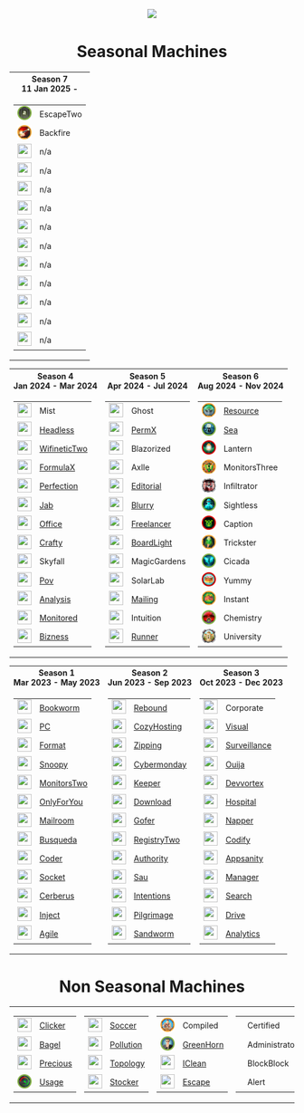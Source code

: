 <p align="center">
<img src="https://media2.giphy.com/media/v1.Y2lkPTc5MGI3NjExc3Rma2cwdTY0Y2FwcTVmZW9md2NpcjV5bG8zM3Iyc29tenl0ejd3dSZlcD12MV9pbnRlcm5hbF9naWZfYnlfaWQmY3Q9cw/V9OsQgyaVeJ9Rxf0jH/giphy.webp" class="centerAlign" style="width:30%">
</p>

<div align="center">

# Seasonal Machines

<table>
<tr>
  <th>Season 7 <br>11 Jan 2025 - </th>
</tr>
<tr>
<td>
  
| | |
| --- | --- |
| <img src="icons/s7/d5fcf2425893a73cf137284e2de580e1.webp" height="25px" width="25px"> | EscapeTwo |
| <img src="icons/s7/aa0a93908243c51fe21e691fc6571911.webp" height="25px" width="25px"> | Backfire |
| <img src="icons/s7" height="25px" width="25px"> | n/a |
| <img src="icons/s7" height="25px" width="25px"> | n/a |
| <img src="icons/s7" height="25px" width="25px"> | n/a |
| <img src="icons/s7" height="25px" width="25px"> | n/a |
| <img src="icons/s7" height="25px" width="25px"> | n/a |
| <img src="icons/s7" height="25px" width="25px"> | n/a |
| <img src="icons/s7" height="25px" width="25px"> | n/a |
| <img src="icons/s7" height="25px" width="25px"> | n/a |
| <img src="icons/s7" height="25px" width="25px"> | n/a |
| <img src="icons/s7" height="25px" width="25px"> | n/a |
| <img src="icons/s7" height="25px" width="25px"> | n/a |

</td>

<table>
<tr>
  <th>Season 4 <br>Jan 2024 - Mar 2024 </th>
  <th>Season 5 <br>Apr 2024 - Jul 2024 </th>
  <th>Season 6 <br>Aug 2024 - Nov 2024</th>
</tr>
<tr>
<td>

| | |
| --- | --- |
| <img src="icons/s4/84669b838a8633d26f4a2d90a6069f7e.webp" height="25px" width="25px"> | Mist |
| <img src="icons/s4/26e076db204a74b99390e586d7ebcf8c.webp" height="25px" width="25px"> | [Headless](https://github.com/purplestormctf/Writeups/blob/main/htb/machines/Headless/Headless.md) |
| <img src="icons/s4/16c5889acc1ca177c6b343c76bebcdaf.webp" height="25px" width="25px"> | [WifineticTwo ](https://github.com/purplestormctf/Writeups/blob/main/htb/machines/WifineticTwo/WifineticTwo.md) |
| <img src="icons/s4/897faece9f60bf69d8e109833f63da48.webp" height="25px" width="25px"> | [FormulaX](https://github.com/purplestormctf/Writeups/blob/main/htb/machines/FormulaX/FormulaX.md) |
| <img src="icons/s4/57fc0f58916cb3ed8e793db071769d70.webp" height="25px" width="25px"> | [Perfection](https://github.com/purplestormctf/Writeups/blob/main/htb/machines/Perfection/Perfection.md) |
| <img src="icons/s4/e809e8df8d66ec8bb2ca3bbcc1942de7.webp" height="25px" width="25px"> | [Jab](https://github.com/purplestormctf/Writeups/blob/main/htb/machines/Jab/Jab.md) |
| <img src="icons/s4/2cdef06b99725f3dcce38431a95b7b77.webp" height="25px" width="25px"> | [Office](https://github.com/purplestormctf/Writeups/blob/main/htb/machines/Office/Office.md) |
| <img src="icons/s4/c01c8813bfc7795ae0717bbee7b407d1.png" height="25px" width="25px"> | [Crafty](https://github.com/purplestormctf/Writeups/blob/main/htb/machines/Crafty/Crafty.md) |
| <img src="icons/s4/e43c6cdfe71e56188e5c2c4f39f5c180.png" height="25px" width="25px"> | Skyfall |
| <img src="icons/s4/a36f80aa6bc43863512ec9537c4366c9.png" height="25px" width="25px"> | [Pov](https://github.com/purplestormctf/Writeups/tree/main/htb/machines/pov) |
| <img src="icons/s4/c31f19a4d6a3be17987a3ef98e2446a5.png" height="25px" width="25px"> | [Analysis](https://github.com/purplestormctf/Writeups/blob/main/htb/machines/analysis/analysis_writeup.md) |
| <img src="icons/s4/d4988810825d26acb2e84ca0ac9feaf4.png" height="25px" width="25px"> | [Monitored](https://github.com/purplestormctf/Writeups/blob/main/htb/machines/monitored/monitored_writeup.md) |
| <img src="icons/s4/1919b64800f6676d0c0d285a9d664cee.png" height="25px" width="25px"> | [Bizness](https://github.com/purplestormctf/Writeups/blob/main/htb/machines/bizness/bizness_writeup.md) |

</td>
<td>

| | |
| --- | --- |
| <img src="icons/s5/38f90738d0433b8adf27036f18ecf91e.webp" height="25px" width="25px"> | Ghost |
| <img src="icons/s5/3ec233f1bf70b096a66f8a452e7cd52f.webp" height="25px" width="25px"> | [PermX](https://github.com/purplestormctf/Writeups/blob/main/htb/machines/PermX/PermX.md) |
| <img src="icons/s5/3ad1911c18a46af0d6967aef8521989c.webp" height="25px" width="25px"> | Blazorized |
| <img src="icons/s5/e6052efa31516d5aa9c78831509bcedd.webp" height="25px" width="25px"> | Axlle |
| <img src="icons/s5/a466db5ce4f7aaea98f588d1cb71a0aa.webp" height="25px" width="25px"> | [Editorial](https://github.com/purplestormctf/Writeups/blob/main/htb/machines/Editorial/Editorial.md) |
| <img src="icons/s5/344998b24aad421410cabf912d3dc3af.webp" height="25px" width="25px"> | [Blurry](https://github.com/purplestormctf/Writeups/blob/main/htb/machines/Blurry/Blurry.md) |
| <img src="icons/s5/cc3c525e7837e7e95d0da9b6596e7a30.webp" height="25px" width="25px"> | [Freelancer](https://github.com/purplestormctf/Writeups/blob/main/htb/machines/Freelancer/Freelancer.md) |
| <img src="icons/s5/7768afed979c9abe917b0c20df49ceb8.webp" height="25px" width="25px"> | [BoardLight](https://github.com/purplestormctf/Writeups/blob/main/htb/machines/BoardLight/BoardLight.md) |
| <img src="icons/s5/a878db048e3cb6ba0e4a467bb705e145.webp" height="25px" width="25px"> | MagicGardens |
| <img src="icons/s5/a2c2bd7b4e98ff8b782ed590896305a1.webp" height="25px" width="25px"> | SolarLab |
| <img src="icons/s5/cedb2f991409f9f39b55b04513f6b102.webp" height="25px" width="25px"> | [Mailing](https://github.com/purplestormctf/Writeups/blob/main/htb/machines/Mailing/Mailing.md) |
| <img src="icons/s5/464537cc0d3e9962fc598767bff7b1f1.webp" height="25px" width="25px"> | Intuition |
| <img src="icons/s5/029d258b4444bc4226b90b1f8f27d086.webp" height="25px" width="25px"> | [Runner](https://github.com/purplestormctf/Writeups/blob/main/htb/machines/Runner/Runner.md) |

</td>
<td>
  
| | |
| --- | --- |
| <img src="icons/s6/e83ac2321955bd2e0beb788d47fa5ae9.webp" height="25px" width="25px"> | [Resource](https://github.com/purplestormctf/Writeups/blob/main/htb/machines/Resource/Resource.md) |
| <img src="icons/s6/0011f6725aed869f8683589cb08c90d0.webp" height="25px" width="25px"> | [Sea](https://github.com/purplestormctf/Writeups/blob/main/htb/machines/Sea/Sea.md) |
| <img src="icons/s6/d2e8271977fdc3f13bee7d7ab48954ca.webp" height="25px" width="25px"> | Lantern |
| <img src="icons/s6/a9c8709743c935ae079e3b04d9304c99.webp" height="25px" width="25px"> | MonitorsThree |
| <img src="icons/s6/dc36c40fe951cf7f32a84f3da1b43ce8.webp" height="25px" width="25px"> | Infiltrator |
| <img src="icons/s6/f96160a20e9cf0138885238444b47404.webp" height="25px" width="25px"> | Sightless |
| <img src="icons/s6/d3cb6edd2a219f122696655d0015b101.webp" height="25px" width="25px"> | Caption |
| <img src="icons/s6/0eff5f0d7d2208024e519e5abfb132d0.webp" height="25px" width="25px"> | Trickster |
| <img src="icons/s6/79616a32a057e5e672dadb51bb96dd04.webp" height="25px" width="25px"> | Cicada |
| <img src="icons/s6/5ca57613886666c4c33ef23876b3f054.webp" height="25px" width="25px"> | Yummy |
| <img src="icons/s6/8e9f11a3cceeb4f69e659ed31347cc77.webp" height="25px" width="25px"> | Instant |
| <img src="icons/s6/b8f3d660af2d3ed0929eb119e33526cf.webp" height="25px" width="25px"> | Chemistry |
| <img src="icons/s6/1d7d081a4ea7d6b2ad0fc231599f9edd.webp" height="25px" width="25px"> | University |

</td>
</tr>
</table>

<table>
<tr>
  <th>Season 1 <br>Mar 2023 - May 2023</th>
  <th>Season 2 <br>Jun 2023 - Sep 2023</th>
  <th>Season 3 <br>Oct 2023 - Dec 2023</th>
</tr>
<tr>
<td>
  
| | |
| --- | --- |
| <img src="icons/s1/f0c89af6ee134e1b432d95e4528cf0cd.png" height="25px" width="25px"> | [Bookworm](https://github.com/InfoSec-Crow/Writeups/blob/main/htb/machines/Bookworm/Bookworm.md) | 
| <img src="icons/s1/6d08e5f1919c77c0497213377f635e08.png" height="25px" width="25px"> | [PC](https://github.com/purplestormctf/Writeups/blob/main/htb/machines/pc/pc_writeup.md) |
| <img src="icons/s1/acdbb2202a5db5ed5103524fb80cf9cd.png" height="25px" width="25px"> | [Format](https://github.com/purplestormctf/Writeups/blob/main/htb/machines/format/format_writeup.md) |
| <img src="icons/s1/dad63a6e9acecb328beab54e35644220.png" height="25px" width="25px"> | [Snoopy](https://github.com/InfoSec-Crow/Writeups/blob/main/htb/machines/Snoopy/Snoopy.md) |
| <img src="icons/s1/b55987f8ef9a42df2ad4b4c096e3824d.png" height="25px" width="25px"> | [MonitorsTwo](https://github.com/purplestormctf/Writeups/blob/main/htb/machines/monitorstwo/monitorstwo_writeup.md) |
| <img src="icons/s1/5147467f5bb0d84eff614fd4ef2f7c23.png" height="25px" width="25px"> | [OnlyForYou](https://github.com/InfoSec-Crow/Writeups/blob/main/htb/machines/OnlyForYou/OnlyForYou.md) |
| <img src="icons/s1/2d055b1ccac1cebea1cb624e77ab4ded.png" height="25px" width="25px"> | [Mailroom](https://github.com/InfoSec-Crow/Writeups/blob/main/htb/machines/Mailroom/Mailroom.md) |
| <img src="icons/s1/a6942ab57b6a79f71240420442027334.png" height="25px" width="25px"> | [Busqueda](https://github.com/purplestormctf/Writeups/blob/main/htb/machines/busqueda/busqueda_writeup_hacking_thursday.md) |
| <img src="icons/s1/30fc6acef9d23aa9fd71277123c64f24.png" height="25px" width="25px"> | [Coder](https://github.com/purplestormctf/Writeups/blob/main/htb/machines/coder/Coder.md) |
| <img src="icons/s1/9a73cabc03399aaac0640a0148e3a371.png" height="25px" width="25px"> | [Socket](https://github.com/InfoSec-Crow/Writeups/blob/main/htb/machines/Socket/Socket.md) |
| <img src="icons/s1/0ec0d1f3e6e5f8602892e310c28079e6.png" height="25px" width="25px"> | [Cerberus](https://github.com/InfoSec-Crow/Writeups/blob/main/htb/machines/Cerberus/Cerberus.md) |
| <img src="icons/s1/285ba8819710b6ae1f67bc0e5914ffd9.png" height="25px" width="25px"> | [Inject](https://github.com/purplestormctf/Writeups/blob/main/htb/machines/inject/inject_writeup_hacking_thursday.md) |
| <img src="icons/s1/8fa064016362fbfce91b5de54b7e7f7e.webp" height="25px" width="25px"> | [Agile](https://github.com/InfoSec-Crow/Writeups/blob/main/htb/machines/Agile/Agile.md) |

</td>
<td>
  
| | |
| --- | --- |
| <img src="icons/s2/2ad5dcb2fb97e40f5e88a0d6fc569bdd.png" height="25px" width="25px"> | [Rebound](https://github.com/purplestormctf/Writeups/blob/main/htb/machines/rebound/rebound_writeup.md) |
| <img src="icons/s2/eaed7cd01e84ef5c6ec7d949d1d61110.png" height="25px" width="25px"> | [CozyHosting](https://github.com/purplestormctf/Writeups/blob/main/htb/machines/cozyhosting/cozyhosting_writeup.md) |
| <img src="icons/s2/03e875ef2a39c9a2bd7538b3cfcd9b8a.png" height="25px" width="25px"> | [Zipping](https://github.com/purplestormctf/Writeups/blob/main/htb/machines/zipping/zipping_writeup.md) |
| <img src="icons/s2/38a821c5dd3aa320904bb4b068601e9b.png" height="25px" width="25px"> | [Cybermonday](https://github.com/purplestormctf/Writeups/blob/main/htb/machines/cybermonday/cybermonday_writeup.md) |
| <img src="icons/s2/b56a5742b99e2568fa167765b1323370.png" height="25px" width="25px"> | [Keeper](https://github.com/purplestormctf/Writeups/blob/main/htb/machines/keeper/keeper_writeup.md) |
| <img src="icons/s2/524874d3b6fc2574ee2f6293f2bff5de.png" height="25px" width="25px"> | [Download](https://github.com/purplestormctf/Writeups/blob/main/htb/machines/download/download_writeup.md) |
| <img src="icons/s2/b17f988091019d5cb2d398db061eb732.png" height="25px" width="25px"> | [Gofer](https://github.com/purplestormctf/Writeups/blob/main/htb/machines/gopher/gopher_writeup.md) |
| <img src="icons/s2/a7f6d497c768ff770389b00e31150652.webp" height="25px" width="25px"> | [RegistryTwo](https://github.com/purplestormctf/Writeups/blob/main/htb/machines/registrytwo/RegistryTwo.md) |
| <img src="icons/s2/e6257bbacb2ddd56f5703bb61eadd8cb.png" height="25px" width="25px"> | [Authority](https://github.com/purplestormctf/Writeups/tree/main/htb/machines/authority/) |
| <img src="icons/s2/1ea2980b9dc2d11cf6a3f82f10ba8702.png" height="25px" width="25px"> | [Sau](https://github.com/purplestormctf/Writeups/blob/main/htb/machines/sau/sau_writeup.md) |
| <img src="icons/s2/f51a05c5eceb08937686766c1b7de0cc.png" height="25px" width="25px"> | [Intentions](https://github.com/purplestormctf/Writeups/blob/main/htb/machines/intentions/intentions_writeup.md) |
| <img src="icons/s2/33632db6c1f4323a58452d8fcfc7eee0.png" height="25px" width="25px"> | [Pilgrimage](https://github.com/purplestormctf/Writeups/blob/main/htb/machines/pilgrimage/pilgrimage_writeup.md) |
| <img src="icons/s2/93c53cc1fc0284e5d9d74a565a8b9bf0.png" height="25px" width="25px"> | [Sandworm](https://github.com/purplestormctf/Writeups/blob/main/htb/machines/sandworm/sandworm_writeup.md) |
  
</td>
<td>
  
| | |
| --- | --- |
| <img src="icons/s3/380bc40d3a6bd3ba99da465177e8593e.webp" height="25px" width="25px"> | Corporate |
| <img src="icons/s3/a75ac8ed04e6e728547538bfa41cfc68.png" height="25px" width="25px"> | [Visual](https://github.com/purplestormctf/Writeups/blob/main/htb/machines/visual/visual_writeup.md) |
| <img src="icons/s3/d2ddffcb2eced6a4d5486dc99d440d1a.png" height="25px" width="25px"> | [Surveillance](https://github.com/purplestormctf/Writeups/blob/main/htb/machines/surveillance/surveillance_writeup.md) |
| <img src="icons/s3/50788eb40c2464d6554a3cb15bd2e301.png" height="25px" width="25px"> | [Ouija](https://github.com/InfoSec-Crow/Writeups/blob/main/htb/machines/Ouija/Ouija.md) |
| <img src="icons/s3/2565d292772abc4a2d774117cf4d36ff.png" height="25px" width="25px"> | [Devvortex](https://github.com/purplestormctf/Writeups/blob/main/htb/machines/devvortex/devvortex_writeup.md) |
| <img src="icons/s3/e980d18b909fa0ba8f519cf9777fd413.png" height="25px" width="25px"> | [Hospital](https://github.com/purplestormctf/Writeups/blob/main/htb/machines/hospital/hospital_writeup.md) |
| <img src="icons/s3/e936dbb185607fb8957679b26b0a0930.webp" height="25px" width="25px"> | [Napper](https://github.com/purplestormctf/Writeups/blob/main/htb/machines/napper/napper_writeup.md) |
| <img src="icons/s3/57b977ea744af01a5454c8643a850e59.png" height="25px" width="25px"> | [Codify](https://github.com/purplestormctf/Writeups/blob/main/htb/machines/codify/codify_writeup.md) |
| <img src="icons/s3/3637f8cd2b3850f40cb6d16b7c39d43b.png" height="25px" width="25px"> | [Appsanity](https://github.com/purplestormctf/Writeups/blob/main/htb/machines/appsanity/appsanity_writeup.md) |
| <img src="icons/s3/5ca8f0c721a9eca6f1aeb9ff4b4bac60.png" height="25px" width="25px"> | [Manager](https://github.com/purplestormctf/Writeups/blob/main/htb/machines/manager/manager_writeup.md) |
| <img src="icons/s3/03cea0fc2ebc50151c0dfa9e375e3ded.png" height="25px" width="25px"> | [Search](https://github.com/InfoSec-Crow/Writeups/blob/main/htb/machines/Search/Search.md) |
| <img src="icons/s3/69894bcbc09fb85054b71bdc805f86bc.png" height="25px" width="25px"> | [Drive](https://github.com/purplestormctf/Writeups/blob/main/htb/machines/drive/drive_writeup.md) |
| <img src="icons/s3/f86fcf4c1cfcc690b43f43e100f89718.png" height="25px" width="25px"> | [Analytics](https://github.com/purplestormctf/Writeups/blob/main/htb/machines/analytics/analytics_writeup.md) |

</td>
</tr>
</table>

# Non Seasonal Machines

<table>
<tr>
<td>

| | | 
| --- | --- |
| <img src="icons/non/5a89d213ede5af4b4f94035fd059f976.webp" height="25px" width="25px">| [Clicker](https://github.com/purplestormctf/Writeups/blob/main/htb/machines/clicker/clicker_writeup.md) |
| <img src="icons/non/e886bd88cf5e6db3ddc0ede99aa85530.png" height="25px" width="25px"> | [Bagel](https://github.com/purplestormctf/Writeups/blob/main/htb/machines/bagel/bagel_writeup.md) |
| <img src="icons/non/3adcfd6093f8ddb4dffe8422da6377c8.png" height="25px" width="25px"> | [Precious](https://github.com/purplestormctf/Writeups/blob/main/htb/machines/precious/precious_writeup.md) |
| <img src="icons/non/23e804513a47e8f20bc865d0419946e1.webp" height="25px" width="25px"> | [Usage](https://github.com/InfoSec-Crow/Writeups/blob/main/htb/machines/Usage/Usage.md) |

</td>
<td>
  
| | | 
| --- | --- |
| <img src="icons/non/ca7f69a02eebf53deb3cd1611dd3f55e.png" height="25px" width="25px"> | [Soccer](https://github.com/purplestormctf/Writeups/tree/main/htb/machines/soccer/) |
| <img src="icons/non/caac8772de14a769c0bfe95756bceebe.png" height="25px" width="25px"> | [Pollution](https://github.com/purplestormctf/Writeups/blob/main/htb/machines/pollution/pollution_writeup.md) |
| <img src="icons/non/cbfa26b4a4044677e93779a44bbd458f.png" height="25px" width="25px"> | [Topology](https://github.com/purplestormctf/Writeups/blob/main/htb/machines/topology/topology_writeup.md) |
| <img src="icons/non/da052d0b0efd6dad222ba4a73d987c16.png" height="25px" width="25px"> | [Stocker](https://github.com/purplestormctf/Writeups/blob/main/htb/machines/stocker/stocker_writeup.md) |

</td>
<td>

| | | 
| --- | --- |
| <img src="icons/non/ea0bd450c67da1efd2058c2cab9400cf.webp" height="25px" width="25px"> | Compiled |
| <img src="icons/non/b7d9a9b075fd49c8509866fe24f58dbb.webp" height="25px" width="25px"> | [GreenHorn](https://github.com/purplestormctf/Writeups/tree/main/htb/machines/GreenHorn/GreenHorn.md) |
| <img src="icons/non/750ba886c8a87103c69cac0f13f2de70.webp" height="25px" width="25px"> | [IClean](https://github.com/purplestormctf/Writeups/tree/main/htb/machines/IClean/IClean.md) |
| <img src="icons/non/80936664b3da83a92b28602e79e47d79.png" height="25px" width="25px">  | [Escape](https://github.com/purplestormctf/Writeups/blob/main/htb/machines/escape/escape_writeup.md) |

</td>
<td>

| | | 
| --- | --- | 
| <img src="icons/non/28b71ec11bb839b5b58bdfc555006816.webp" height="25px" width="25px"> | Certified |
| <img src="icons/non/9d232b1558b7543c7cb85f2774687363.webp" height="25px" width="25px"> | Administrator |
| <img src="icons/non/a6165b53a2df41fbfd6530782224925f.webp" height="25px" width="25px"> | BlockBlock |
| <img src="icons/non/6f4647030d6aadc676b8d8a459de344f.webp" height="25px" width="25px"> | Alert |

</td>
<td>

| | | 
| --- | --- | 
| <img src="icons/non/4eae732c7af0ce1b443d009637167610.webp" height="25px" width="25px"> | Vintage |
| <img src="icons/non/97f12db8fafed028448e29e30be7efac.webp" height="25px" width="25px"> | LinkVortex |
| <img src="icons/non/dcd5ef09ab764228c64385374ac744c1.webp" height="25px" width="25px"> | Heal |
| <img src="icons/non/456a4d2e52f182847fb0a2dba0420a44.webp" height="25px" width="25px"> | Underpass |

</td>
</tr>
</table>

</div>
